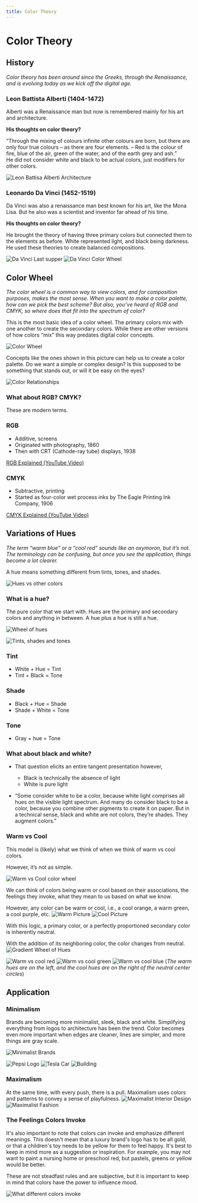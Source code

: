 ```yaml
---
title: Color Theory
---
```



# Color Theory


## History
*Color theory has been around since the Greeks, through the Renaissance, and is evolving today as we kick off the digital age.*


### Leon Battista Alberti (1404-1472)
Alberti was a Renaissance man but now is remembered mainly for his art and architecture.

**His thoughts on color theory?**

“Through the mixing of colours infinite other colours are born, but there are only four true colours – as there are four elements. – Red is the colour of fire, blue of the air, green of the water, and of the earth grey and ash.”  
He did not consider white and black to be actual colors, just modifiers for other colors.

![Leon Battisa Alberti Architecture](/images/digital-media/color-theory/CT-LBA.jpg)


### Leonardo Da Vinci (1452-1519)
Da Vinci was also a renaissance man best known for his art, like the Mona Lisa. But he also was a scientist and inventor far ahead of his time.
 

**His thoughts on color theory?**

He brought the theory of having three primary colors but connected them to the elements as before. White represented light, and black being darkness. He used these theories to create balanced compositions.


![Da Vinci Last supper](/images/digital-media/color-theory/CT-LDV.jpg)
![Da Vinci Color Wheel](/images/digital-media/color-theory/CT-LDV2.jpg)


## Color Wheel
*The color wheel is a common way to view colors, and for composition purposes, makes the most sense. When you want to make a color palette, how can we pick the best scheme? But also, you’ve heard of RGB and CMYK, so where does that fit into the spectrum of color?*


This is the most basic idea of a color wheel. The primary colors mix with one another to create the secondary colors. While there are other versions of how colors “mix” this way predates digital color concepts.

![Color Wheel](/images/digital-media/color-theory/CT-ColorWheelLabeled.jpg)

Concepts like the ones shown in this picture can help us to create a color palette. Do we want a simple or complex design? Is this supposed to be something that stands out, or will it be easy on the eyes?

![Color Relationships](/images/digital-media/color-theory/CT-ColorRelationships.jpg)


### What about RGB? CMYK?
These are modern terms.

### RGB
- Additive, screens
- Originated with photography, 1860
- Then with CRT (Cathode-ray tube) displays, 1938

[RGB Explained (YouTube Video)](https://www.youtube.com/watch?v=lL0pxSslCzo)

### CMYK
- Subtractive, printing
- Started as four-color wet process inks by The Eagle Printing Ink Company, 1906


[CMYK Explained (YouTube Video)](https://www.youtube.com/watch?v=ygUchcpRNyk)

## Variations of Hues
*The term “warm blue” or a “cool red” sounds like an oxymoron, but it’s not. The terminology can be confusing, but once you see the application, things become a lot clearer.*

A hue means something different from tints, tones, and shades. 

![Hues vs other colors](/images/digital-media/color-theory/CT-HueTintsEtcWheel.jpg)

### What is a hue?
The pure color that we start with. Hues are the primary and secondary colors and anything in between. A hue plus a hue is still a hue.

![Wheel of hues](/images/digital-media/color-theory/CT-Hue.jpg)

![Tints, shades and tones](/images/digital-media/color-theory/CT-TintsTones.jpg)

### Tint
- White + Hue = Tint
- Tint + Black = Tone

### Shade
- Black + Hue = Shade
- Shade + White = Tone
### Tone
- Gray + hue = Tone

### What about black and white?
- That question elicits an entire tangent presentation however,
	- Black is technically the absence of light
	- White is pure light

- “Some consider white to be a color, because white light comprises all hues on the visible light spectrum. And many do consider black to be a color, because you combine other pigments to create it on paper. But in a technical sense, black and white are not colors, they’re shades. They augment colors.”

### Warm vs Cool
This model is (likely) what we think of when we think of warm vs cool colors.

However, it’s not as simple.

![Warm vs Cool color wheel](/images/digital-media/color-theory/CT-WarmCoolWheel.jpg)


We can think of colors being warm or cool based on their associations, the feelings they invoke, what they mean to us based on what we know.

However, any color can be warm or cool, i.e., a cool orange, a warm green, a cool purple, etc.
![Warm Picture](/images/digital-media/color-theory/CT-warmPic.jpg)
![Cool Picture](/images/digital-media/color-theory/CT-CoolPic.jpg)

With this logic, a primary color, or a perfectly proportioned secondary color is inherently neutral.

With the addition of its neighboring color, the color changes from neutral.
![Gradient Wheel of Hues](/images/digital-media/color-theory/CT-WheelGradient.jpg)

![Warm vs cool red](/images/digital-media/color-theory/CT-WCRed.png)
![Warm vs cool green](/images/digital-media/color-theory/CT-WCGreen.png)
![Warm vs cool blue](/images/digital-media/color-theory/CT-WCBlue.png)
(*The warm hues are on the left, and the cool hues are on the right of the neutral center circles*)

## Application

### Minimalism
Brands are becoming more minimalist, sleek, black and white. Simplifying everything from logos to architecture has been the trend. Color becomes even more important when edges are cleaner, lines are simpler, and more things are gray scale.

![Minimalist Brands](/images/digital-media/color-theory/CT-Minimalism.jpg)

![Pepsi Logo](/images/digital-media/color-theory/CT-PepsiLogo.jpg)
![Tesla Car](/images/digital-media/color-theory/CT-Tesla.jpg)
![Building](/images/digital-media/color-theory/CT-House.jpg)

### Maximalism

At the same time, with every push, there is a pull. Maximalism uses colors and patterns to convey a sense of playfulness.
![Maximalist Interior Design](/images/digital-media/color-theory/CT-MaxInt.png)
![Maximalist Fashion](/images/digital-media/color-theory/CT-MaxFash.png)

### The Feelings Colors Invoke

It's also important to note that colors can invoke and emphasize different meanings. This doesn't mean that a luxury brand's logo has to be all gold, or that a children's toy needs to be yellow for them to feel happy. It's best to keep in mind more as a suggestion or inspiration. For example, you may not want to paint a nursing home or preschool red, but pastels, greens or yellow would be better. 

These are not steadfast rules and are subjective, but it is important to keep in mind that colors have the power to influence mood.

![What different colors invoke](/images/digital-media/color-theory/CT-ColorEnvokes.png)
